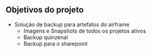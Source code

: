 ## Objetivos do projeto
- Solução de backup para artefatos do airframe
    - Imagens e Snapshots de todos os projetos ativos
    - Backup quinzenal
    - Backup para o sharepoint
    